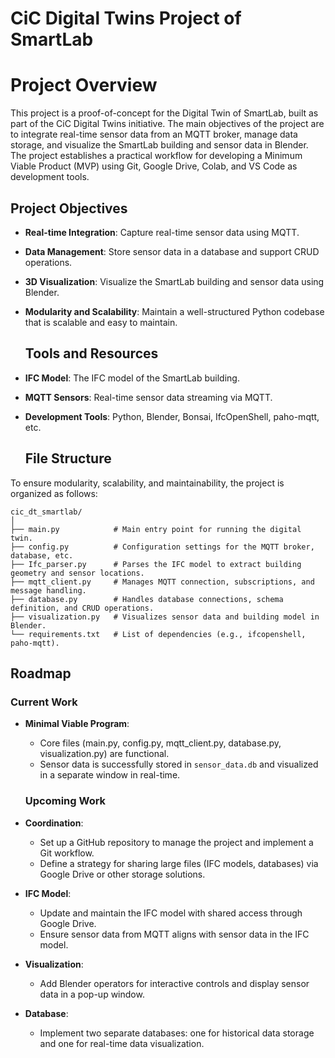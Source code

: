 # **CiC Digital Twins Project of SmartLab**

# **Project Overview**

This project is a proof-of-concept for the Digital Twin of SmartLab, built as part of the CiC Digital Twins initiative. The main objectives of the project are to integrate real-time sensor data from an MQTT broker, manage data storage, and visualize the SmartLab building and sensor data in Blender. The project establishes a practical workflow for developing a Minimum Viable Product (MVP) using Git, Google Drive, Colab, and VS Code as development tools.

## **Project Objectives**

* **Real-time Integration**: Capture real-time sensor data using MQTT.  
* **Data Management**: Store sensor data in a database and support CRUD operations.  
* **3D Visualization**: Visualize the SmartLab building and sensor data using Blender.  
* **Modularity and Scalability**: Maintain a well-structured Python codebase that is scalable and easy to maintain.

  ## **Tools and Resources**

* **IFC Model**: The IFC model of the SmartLab building.  
* **MQTT Sensors**: Real-time sensor data streaming via MQTT.  
* **Development Tools**: Python, Blender, Bonsai, IfcOpenShell, paho-mqtt, etc.

  ## **File Structure**

To ensure modularity, scalability, and maintainability, the project is organized as follows:

   `cic_dt_smartlab/`  
   `│`  
   `├── main.py            # Main entry point for running the digital twin.`  
   `├── config.py          # Configuration settings for the MQTT broker, database, etc.`  
   `├── Ifc_parser.py      # Parses the IFC model to extract building geometry and sensor locations.`  
   `├── mqtt_client.py     # Manages MQTT connection, subscriptions, and message handling.`  
   `├── database.py        # Handles database connections, schema definition, and CRUD operations.`  
   `├── visualization.py   # Visualizes sensor data and building model in Blender.`  
   `└── requirements.txt   # List of dependencies (e.g., ifcopenshell, paho-mqtt).`


  ## **Roadmap**

  ### **Current Work**

* **Minimal Viable Program**:  
  * Core files (main.py, config.py, mqtt\_client.py, database.py, visualization.py) are functional.  
  * Sensor data is successfully stored in `sensor_data.db` and visualized in a separate window in real-time.

  ### **Upcoming Work**

* **Coordination**:  
  * Set up a GitHub repository to manage the project and implement a Git workflow.  
  * Define a strategy for sharing large files (IFC models, databases) via Google Drive or other storage solutions.  
* **IFC Model**:  
  * Update and maintain the IFC model with shared access through Google Drive.  
  * Ensure sensor data from MQTT aligns with sensor data in the IFC model.  
* **Visualization**:  
  * Add Blender operators for interactive controls and display sensor data in a pop-up window.  
* **Database**:  
  * Implement two separate databases: one for historical data storage and one for real-time data visualization.

  
